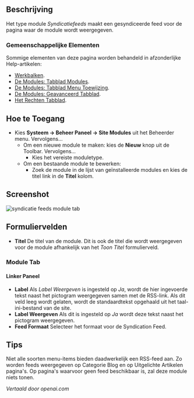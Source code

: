<!-- Filename: Help4.x:Site_Modules:_Syndication_Feeds  / Display title: Modules: Syndicatiefeeds -->

## Beschrijving

Het type module *Syndicatiefeeds* maakt een gesyndiceerde feed voor de pagina waar de module wordt weergegeven.

### Gemeenschappelijke Elementen

Sommige elementen van deze pagina worden behandeld in afzonderlijke Help-artikelen:

* [Werkbalken](jdocmanual?article=help/common-elements/toolbars).
* [De Modules: Tabblad Modules](jdocmanual?article=help/modules/modules-module-tab).
* [De Modules: Tabblad Menu Toewijzing](jdocmanual?article=help/modules/modules-menu-assignment-tab).
* [De Modules: Geavanceerd Tabblad](jdocmanual?article=help/modules/modules-advanced-tab).
* [Het Rechten Tabblad](jdocmanual?article=help/common-elements/edit-permissions).

## Hoe te Toegang

- Kies **Systeem → Beheer Paneel → Site Modules** uit het
  Beheerder menu. Vervolgens...
  - Om een nieuwe module te maken: kies de **Nieuw** knop uit de Toolbar. Vervolgens...
    - Kies het vereiste moduletype.
  - Om een bestaande module te bewerken:
    - Zoek de module in de lijst van geïnstalleerde modules en kies de
      titel link in de **Titel** kolom.

## Screenshot

![syndicatie feeds module tab](../../../nl/images/modules-site/modules-syndication-feeds-module-tab.png)

## Formuliervelden

- **Titel** De titel van de module. Dit is ook de titel die wordt weergegeven
  voor de module afhankelijk van het *Toon Titel* formulierveld.

### Module Tab

#### Linker Paneel

- **Label** Als *Label Weergeven* is ingesteld op *Ja*, wordt de hier ingevoerde tekst
  naast het pictogram weergegeven samen met de RSS-link. Als dit veld
  leeg wordt gelaten, wordt de standaardtekst opgehaald uit het taal-ini-bestand van de site.
- **Label Weergeven** Als dit is ingesteld op *Ja* wordt deze tekst naast het pictogram weergegeven.
- **Feed Formaat** Selecteer het formaat voor de Syndication Feed.

## Tips

Niet alle soorten menu-items bieden daadwerkelijk een RSS-feed aan. Zo worden feeds weergegeven op Categorie Blog en op Uitgelichte Artikelen pagina's. Op pagina's waarvoor geen feed beschikbaar is, zal deze module niets tonen.

*Vertaald door openai.com*

